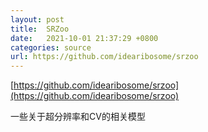 ```yaml
---
layout: post
title:  SRZoo
date:   2021-10-01 21:37:29 +0800
categories: source
url: https://github.com/idearibosome/srzoo
---
```


[https://github.com/idearibosome/srzoo](https://github.com/idearibosome/srzoo)

一些关于超分辨率和CV的相关模型
